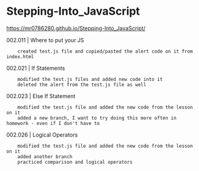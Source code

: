 # Stepping-Into_JavaScript
https://mr0786280.github.io/Stepping-Into_JavaScript/

002.011 | Where to put your JS

		created test.js file and copied/pasted the alert code on it from index.html
	
002.021 | If Statements

		modified the test.js files and added new code into it
		deleted the alert from the test.js file as well
	
002.023 | Else If Statement

		modified the test.js file and added the new code from the lesson on it
		added a new branch, I want to try doing this more often in homework - even if I don't have to 

002.026 | Logical Operators

		modified the test.js file and added the new code from the lesson on it
		added another branch
		practiced comparison and logical operators
		
		
